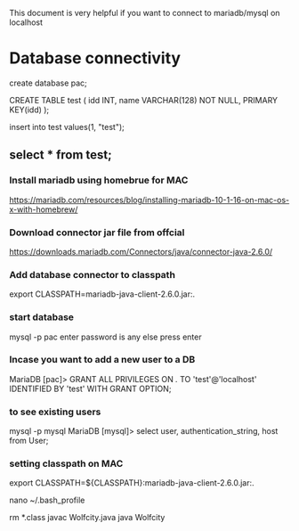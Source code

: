 This document is very helpful if you want to connect to mariadb/mysql on localhost

# Database connectivity
create database pac;

CREATE TABLE test (
    idd INT,
    name VARCHAR(128) NOT NULL,
    PRIMARY KEY(idd)
);

insert into test values(1, "test");

select * from test;
------------------------------------------------
### Install mariadb using homebrue for MAC
https://mariadb.com/resources/blog/installing-mariadb-10-1-16-on-mac-os-x-with-homebrew/


### Download connector jar file from offcial
https://downloads.mariadb.com/Connectors/java/connector-java-2.6.0/

### Add database connector to classpath
export CLASSPATH=mariadb-java-client-2.6.0.jar:.

### start database
mysql -p pac
enter password is any else press enter

### Incase you want to add a new user to a DB
MariaDB [pac]> GRANT ALL PRIVILEGES ON *.* TO 'test'@'localhost' IDENTIFIED BY 'test' WITH GRANT OPTION;

### to see existing users
mysql -p mysql
MariaDB [mysql]> select user, authentication_string, host from User;

### setting classpath on MAC
export CLASSPATH=${CLASSPATH}:mariadb-java-client-2.6.0.jar:.

nano ~/.bash_profile


rm *.class
javac Wolfcity.java 
java Wolfcity